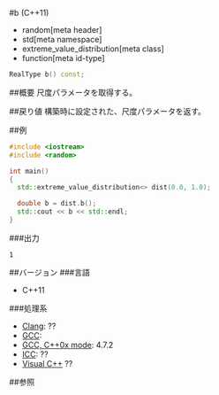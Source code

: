 #b (C++11)
* random[meta header]
* std[meta namespace]
* extreme_value_distribution[meta class]
* function[meta id-type]

```cpp
RealType b() const;
```

##概要
尺度パラメータを取得する。


##戻り値
構築時に設定された、尺度パラメータを返す。


##例
```cpp
#include <iostream>
#include <random>

int main()
{
  std::extreme_value_distribution<> dist(0.0, 1.0);

  double b = dist.b();
  std::cout << b << std::endl;
}
```

###出力
```
1
```

##バージョン
###言語
- C++11

###処理系
- [Clang](/implementation.md#clang): ??
- [GCC](/implementation.md#gcc): 
- [GCC, C++0x mode](/implementation.md#gcc): 4.7.2
- [ICC](/implementation.md#icc): ??
- [Visual C++](/implementation.md#visual_cpp) ??


##参照


